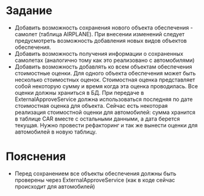 # Задание 
*	Добавить возможность сохранения нового объекта обеспечения - самолет (таблица AIRPLANE). При внесении изменений следует предусмотреть возможность добавления новых видов объектов обеспечения.
*	Добавить возможность получения информации о сохраненных самолетах (аналогично тому как это реализовано с автомобилями)
*	Добавить возможность добавлять ко всем объектам обеспечения стоимостные оценки. Для одного объекта обеспечения может быть несколько стоимостных оценок. Стоимостная оценка представляет собой некоторую сумму и время когда эта оценка проводилась. Все оценки должны храниться в БД. При передаче в ExternalApproveService должна использоваться последняя по дате стоимостная оценка для объекта.
Сейчас есть некоторая реализация стоимостной оценки для автомобилей: сумма хранится в таблице CAR вместе с остальными данными, а дата берется текущая. Нужно провести рефакторинг и так же вынести оценки для автомобилей в новую таблицу.
# Пояснения
*	Перед сохранением все объекты обеспечения должны быть проверены через ExternalApproveService (как в коде сейчас происходит для автомобилей)

